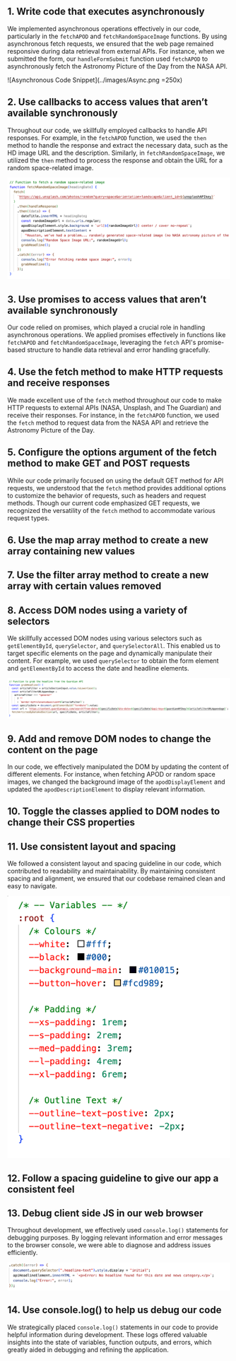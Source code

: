 ## 1. Write code that executes asynchronously

We implemented asynchronous operations effectively in our code, particularly in the `fetchAPOD` and `fetchRandomSpaceImage` functions. By using asynchronous fetch requests, we ensured that the web page remained responsive during data retrieval from external APIs. For instance, when we submitted the form, our `handleFormSubmit` function used `fetchAPOD` to asynchronously fetch the Astronomy Picture of the Day from the NASA API.

![Asynchronous Code Snippet](../images/Async.png =250x)

## 2. Use callbacks to access values that aren’t available synchronously

Throughout our code, we skillfully employed callbacks to handle API responses. For example, in the `fetchAPOD` function, we used the `then` method to handle the response and extract the necessary data, such as the HD image URL and the description. Similarly, in `fetchRandomSpaceImage`, we utilized the `then` method to process the response and obtain the URL for a random space-related image.

![Callback Code Snippet](../images/Callbacks.png)

## 3. Use promises to access values that aren’t available synchronously

Our code relied on promises, which played a crucial role in handling asynchronous operations. We applied promises effectively in functions like `fetchAPOD` and `fetchRandomSpaceImage`, leveraging the `fetch` API's promise-based structure to handle data retrieval and error handling gracefully.

## 4. Use the fetch method to make HTTP requests and receive responses

We made excellent use of the `fetch` method throughout our code to make HTTP requests to external APIs (NASA, Unsplash, and The Guardian) and receive their responses. For instance, in the `fetchAPOD` function, we used the `fetch` method to request data from the NASA API and retrieve the Astronomy Picture of the Day.

## 5. Configure the options argument of the fetch method to make GET and POST requests

While our code primarily focused on using the default GET method for API requests, we understood that the `fetch` method provides additional options to customize the behavior of requests, such as headers and request methods. Though our current code emphasized GET requests, we recognized the versatility of the `fetch` method to accommodate various request types.

## 6. Use the map array method to create a new array containing new values

## 7. Use the filter array method to create a new array with certain values removed

## 8. Access DOM nodes using a variety of selectors

We skillfully accessed DOM nodes using various selectors such as `getElementById`, `querySelector`, and `querySelectorAll`. This enabled us to target specific elements on the page and dynamically manipulate their content. For example, we used `querySelector` to obtain the form element and `getElementById` to access the date and headline elements.

![Accessing DOM nodes Code Snippet](../images/DOM.png)

## 9. Add and remove DOM nodes to change the content on the page

In our code, we effectively manipulated the DOM by updating the content of different elements. For instance, when fetching APOD or random space images, we changed the background image of the `apodDisplayElement` and updated the `apodDescriptionElement` to display relevant information.

## 10. Toggle the classes applied to DOM nodes to change their CSS properties

## 11. Use consistent layout and spacing

We followed a consistent layout and spacing guideline in our code, which contributed to readability and maintainability. By maintaining consistent spacing and alignment, we ensured that our codebase remained clean and easy to navigate.

![Spacing Code Snippet](../images/Spacing.png)

## 12. Follow a spacing guideline to give our app a consistent feel

## 13. Debug client side JS in our web browser

Throughout development, we effectively used `console.log()` statements for debugging purposes. By logging relevant information and error messages to the browser console, we were able to diagnose and address issues efficiently.

![Debug Code Snippet](../images/Console.png)

## 14. Use console.log() to help us debug our code

We strategically placed `console.log()` statements in our code to provide helpful information during development. These logs offered valuable insights into the state of variables, function outputs, and errors, which greatly aided in debugging and refining the application.

